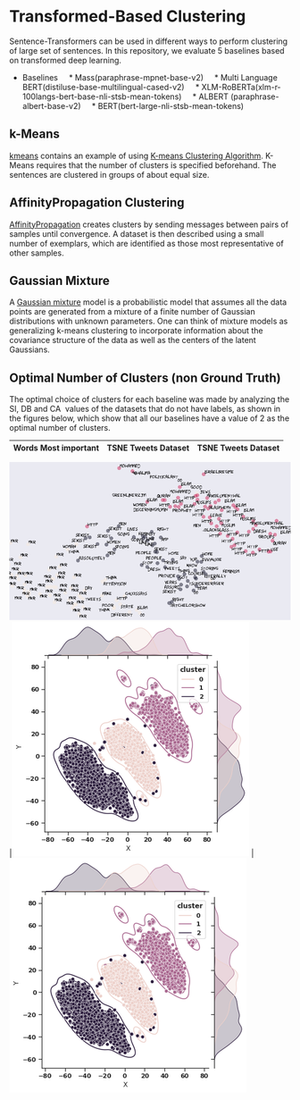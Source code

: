 # Transformed-Based Clustering
Sentence-Transformers can be used in different ways to perform clustering of large set of sentences. In this repository, we evaluate 5 baselines based on transformed deep learning.
* Baselines
    * Mass(paraphrase-mpnet-base-v2)
    * Multi Language BERT(distiluse-base-multilingual-cased-v2)
    * XLM-RoBERTa(xlm-r-100langs-bert-base-nli-stsb-mean-tokens)
    * ALBERT (paraphrase-albert-base-v2)
    * BERT(bert-large-nli-stsb-mean-tokens)


## k-Means
[kmeans](https://scikit-learn.org/stable/modules/clustering.html#k-means) contains an example of using [K-means Clustering Algorithm](https://scikit-learn.org/stable/modules/clustering.html#k-means). K-Means requires that the number of clusters is specified beforehand. The sentences are clustered in groups of about equal size.
 
## AffinityPropagation Clustering
[AffinityPropagation](https://scikit-learn.org/stable/modules/generated/sklearn.cluster.AffinityPropagation.html#sklearn.cluster.AffinityPropagation) creates clusters by sending messages between pairs of samples until convergence. A dataset is then described using a small number of exemplars, which are identified as those most representative of other samples.
## Gaussian Mixture

A [Gaussian mixture](https://scikit-learn.org/stable/modules/generated/sklearn.mixture.GaussianMixture.html#sklearn.mixture.GaussianMixture) model is a probabilistic model that assumes all the data points are generated from a mixture of a finite number of Gaussian distributions with unknown parameters. One can think of mixture models as generalizing k-means clustering to incorporate information about the covariance structure of the data as well as the centers of the latent Gaussians.

## Optimal Number of Clusters (non Ground Truth)
The optimal choice of clusters for each baseline was made by analyzing the SI, DB and CA  values of the datasets that do not have labels, as shown in the figures below, which show that all our baselines have a value of 2 as the optimal number of clusters. 


Words Most important | TSNE Tweets Dataset|TSNE Tweets Dataset
:-------------------------:|:-------------------------:|:-------------------------:|
![Figure 1 ](https://github.com/NaVaClustering/Experiments/blob/main/figs/go2.png  "Title") 
|![Figure 1 ](https://github.com/NaVaClustering/Experiments/blob/main/figs/cluster_tw.png  "Title")
|![Figure 1 ](https://github.com/NaVaClustering/Experiments/blob/main/figs/cluster_tw.png  "Title")

